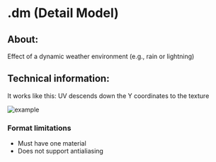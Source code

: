 # .dm (Detail Model)

## About:
Effect of a dynamic weather environment (e.g., rain or lightning)

## Technical information:

It works like this: UV descends down the Y coordinates to the texture

![example](images/dm.gif)

### Format limitations

- Must have one material
- Does not support antialiasing